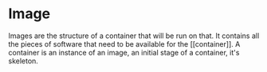 # Image

Images are the structure of a container that will be run on that.
It contains all the pieces of software that need to be available for the [[container]].
A container is an instance of an image, an initial stage of a container, it's
skeleton.
